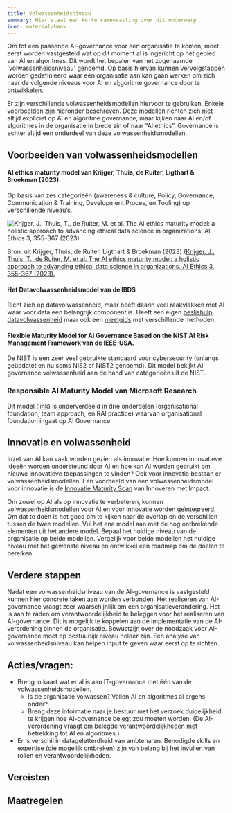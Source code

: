 ```yaml
---
title: Volwassenheidsniveau
summary: Hier staat een korte samenvatting over dit onderwerp
icon: material/bank
---
```


Om tot een passende AI-governance voor een organisatie te komen, moet eerst worden vastgesteld wat op dit moment al is ingericht op het gebied van AI en algoritmes. Dit wordt het bepalen van het zogenaamde 'volwassenheidsniveau' genoemd. Op basis hiervan kunnen vervolgstappen worden gedefinieerd waar een organisatie aan kan gaan werken om zich naar de volgende niveaus voor AI en al;goritme governance door te ontwikkelen. 

Er zijn verschillende volwassenheidsmodellen hiervoor te gebruiken. Enkele voorbeelden zijn hieronder beschreven. Deze modellen richten zich niet altijd expliciet op AI en algoritme governance, maar kijken naar AI en/of algoritmes in de organisatie in brede zin of naar “AI ethics”. Governance is echter altijd een onderdeel van deze volwassenheidsmodellen.

## Voorbeelden van volwassenheidsmodellen

#### AI ethics maturity model van Krijger, Thuis, de Ruiter, Ligthart & Broekman (2023).
Op basis van zes categorieën (awareness & culture, Policy, Governance, Communication & Training, Development Proces, en Tooling) op verschillende niveau’s. 

![Krijger, J., Thuis, T., de Ruiter, M. et al. The AI ethics maturity model: a holistic approach to advancing ethical data science in organizations. AI Ethics 3, 355–367 (2023)](https://github.com/user-attachments/assets/07860cdc-9d6c-46f4-aace-cfcdf71e114d)

Bron: uit Krijger, Thuis, de Ruiter, Ligthart & Broekman (2023)  ([Krijger, J., Thuis, T., de Ruiter, M. et al. The AI ethics maturity model: a holistic approach to advancing ethical data science in organizations. AI Ethics 3, 355–367 (2023).](https://link.springer.com/article/10.1007/s43681-022-00228-7)

#### Het Datavolwassenheidsmodel van de IBDS
Richt zich op datavolwassenheid, maar heeft daarin veel raakvlakken met AI waar voor data een belangrijk component is. Heeft een eigen [beslishulp datavolwassenheid](https://realisatieibds.nl/groups/view/c23ab74c-adb4-424e-917d-773a37968efe/kenniscentrum-van-de-ibds/wiki/view/2447d2a8-6c48-468d-9739-00772688853f/beslishulp-datavolwassenheid) maar ook een [meetgids](https://realisatieibds.nl/page/view/ad94d97c-4d48-443c-aedd-235b2d0ca8b6/wegwijzer-volwassenheidsmodellen) met verschillende methoden.

#### Flexible Maturity Model for AI Governance Based on the NIST AI Risk Management Framework van de IEEE-USA.
De NIST is een zeer veel gebruikte standaard voor cybersecurity (onlangs geüpdatet en nu soms NIS2 of NIST2 genoemd). Dit model bekijkt AI governance volwassenheid aan de hand van categorieën uit de NIST.

### Responsible AI Maturity Model van Microsoft Research
Dit model ([link](https://www.microsoft.com/en-us/research/publication/responsible-ai-maturity-model/)) is onderverdeeld in drie onderdelen (organisational foundation, team approach, en RAI practice) waarvan organisational foundation ingaat op AI Governance. 

## Innovatie en volwassenheid

Inzet van AI kan vaak worden gezien als innovatie. Hoe kunnen innovatieve ideeën worden ondersteund door AI en hoe kan AI worden gebruikt om nieuwe innovatieve toepassingen te vinden? Ook voor innovatie bestaan er volwassenheidsmodellen. Een voorbeeld van een volwassenheidsmodel voor innovatie is de [Innovatie Maturity Scan](https://www.rijksorganisatieodi.nl/innoveren-met-impact/onze-services/innovatie-maturity-scan) van Innoveren met Impact. 
 
Om zowel op AI als op innovatie te verbeteren, kunnen volwassenheidsmodellen voor AI en voor innovatie worden geïntegreerd. Om dat te doen is het goed om te kijken naar de overlap en de verschillen tussen de twee modellen. Vul het ene model aan met de nog ontbrekende elementen uit het andere model. Bepaal het huidige niveau van de organisatie op beide modellen. Vergelijk voor beide modellen het huidige niveau met het gewenste niveau en ontwikkel een roadmap om de doelen te bereiken. 

## Verdere stappen
Nadat een volwassenheidsniveau van de AI-governance is vastgesteld kunnen hier concrete taken aan worden verbonden. Het realiseren van AI-governance vraagt zeer waarschijnlijk om een organisatieverandering. Het is aan te raden om verantwoordelijkheid te beleggen voor het realiseren van AI-governance. Dit is mogelijk te koppelen aan de implementatie van de AI-verordening binnen de organisatie. Bewustzijn over de noodzaak voor AI-governance moet op bestuurlijk niveau helder zijn. Een analyse van volwassenheidsniveau kan helpen input te geven waar eerst op te richten.

## Acties/vragen:
*	Breng in kaart wat er al is aan IT-governance met één van de volwassenheidsmodellen.
    -	Is de organisatie volwassen? Vallen AI en algoritmes al ergens onder? 
    -	Breng deze informatie naar je bestuur met het verzoek duidelijkheid te krijgen hoe AI-governance belegt zou moeten worden. (De AI-verordening vraagt om belegde verantwoordelijkheden met betrekking tot AI en algoritmes.)
*	Er is verschil in datageletterdheid van ambtenaren. Benodigde skills en expertise (die mogelijk ontbreken) zijn van belang bij het invullen van rollen en verantwoordelijkheden.

 


## Vereisten

<!-- list_vereisten_1 bouwblok/governance -->

## Maatregelen

<!-- list_maatregelen_1 bouwblok/governance -->

